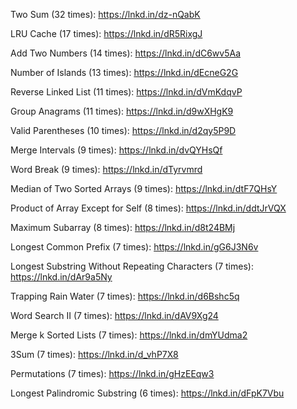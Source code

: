 Two Sum (32 times): 
https://lnkd.in/dz-nQabK 

 LRU Cache (17 times): https://lnkd.in/dR5RixgJ 

 Add Two Numbers (14 times): https://lnkd.in/dC6wv5Aa 

 Number of Islands (13 times): https://lnkd.in/dEcneG2G 

 Reverse Linked List (11 times): https://lnkd.in/dVmKdqvP 

 Group Anagrams (11 times): https://lnkd.in/d9wXHgK9 

 Valid Parentheses (10 times): https://lnkd.in/d2qy5P9D 

 Merge Intervals (9 times): https://lnkd.in/dvQYHsQf 

 Word Break (9 times): https://lnkd.in/dTyrvmrd 

 Median of Two Sorted Arrays (9 times): https://lnkd.in/dtF7QHsY 

 Product of Array Except for Self (8 times): https://lnkd.in/ddtJrVQX 

 Maximum Subarray (8 times): https://lnkd.in/d8t24BMj 

 Longest Common Prefix (7 times): https://lnkd.in/gG6J3N6v 

 Longest Substring Without Repeating Characters (7 times): https://lnkd.in/dAr9a5Ny 

 Trapping Rain Water (7 times): https://lnkd.in/d6Bshc5q 

 Word Search II (7 times): https://lnkd.in/dAV9Xg24 

 Merge k Sorted Lists (7 times): https://lnkd.in/dmYUdma2 

 3Sum (7 times): https://lnkd.in/d_vhP7X8 

 Permutations (7 times): https://lnkd.in/gHzEEqw3 

 Longest Palindromic Substring (6 times): https://lnkd.in/dFpK7Vbu
